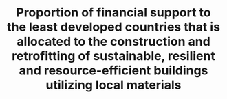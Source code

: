 ---
un_designated_tier: '2'
un_custodial_agency: UN  Habitat
target_id: 11.c
has_metadata: true
title: >-
  Proportion  of  financial  support  to  the  least  developed  countries  that  is  allocated  to  the  construction  and  retrofitting  of  sustainable,  resilient  and  resource-efficient  buildings  utilizing  local  materials
permalink: /11-c-1/
sdg_goal: 11
layout: indicator
indicator: 11.c.1
indicator_variable: null
graph: null
graph_type_description: null
graph_status_notes: unk
variable_description: null
variable_notes: null
rationale_interpretation: >-
  http://www.oecd.org/dac/stats/purposecodessectorclassification.htm)  and  urban  development  and  management  (code  43030)  subsectors  in  the  Least  Developed  Countries.  Data  expressed  in  US  dollars  at  the  average  annual  exchange  rate.
goal_meta_link: 'http://unstats.un.org/sdgs/files/metadata-compilation/Metadata-Goal-11.pdf'
goal_meta_link_page: 37
indicator_name: >-
  Proportion  of  financial  support  to  the  least  developed  countries  that  is  allocated  to  the  construction  and  retrofitting  of  sustainable,  resilient  and  resource-efficient  buildings  utilizing  local  materials
target: >-
  Support  least  developed  countries,  including  through  financial  and  technical  assistance,  in  building  sustainable  and  resilient  buildings  utilizing  local  materials.
indicator_definition: Total  net  official  development  assistance  (ODA
method_of_computation: >-
  http://www.oecd.org/dac/dac-glossary.htm#ODA)  to  the  construction  (purpose  code  32310
source_title: null
source_notes: null
published: true  

---